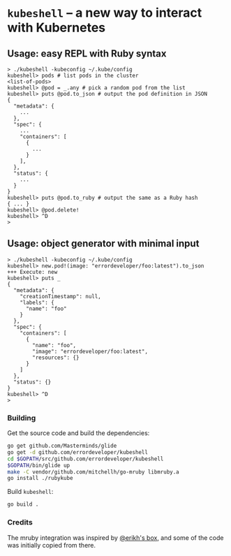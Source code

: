 # `kubeshell` – a new way to interact with Kubernetes

## Usage: easy REPL with Ruby syntax

```console
> ./kubeshell -kubeconfig ~/.kube/config
kubeshell> pods # list pods in the cluster
<list-of-pods>
kubeshell> @pod = _.any # pick a random pod from the list
kubeshell> puts @pod.to_json # output the pod definition in JSON
{
  "metadata": {
    ...
  },
  "spec": {
    ...
    "containers": [
      {
        ...
      }
    ],
  },
  "status": {
    ...
  }
}
kubeshell> puts @pod.to_ruby # output the same as a Ruby hash
{ ... }
kubeshell> @pod.delete!
kubeshell> ^D
> 
```

## Usage: object generator with minimal input

```console
> ./kubeshell -kubeconfig ~/.kube/config
kubeshell> new.pod!(image: "errordeveloper/foo:latest").to_json
+++ Execute: new 
kubeshell> puts _
{
  "metadata": {
    "creationTimestamp": null,
    "labels": {
      "name": "foo"
    }
  },
  "spec": {
    "containers": [
      {
        "name": "foo",
        "image": "errordeveloper/foo:latest",
        "resources": {}
      }
    ]
  },
  "status": {}
}
kubeshell> ^D
>
```

### Building

Get the source code and build the dependencies:

```bash
go get github.com/Masterminds/glide
go get -d github.com/errordeveloper/kubeshell
cd $GOPATH/src/github.com/errordeveloper/kubeshell
$GOPATH/bin/glide up
make -C vendor/github.com/mitchellh/go-mruby libmruby.a
go install ./rubykube
```

Build `kubeshell`:
```bash
go build .
```

### Credits

The mruby integration was inspired by [@erikh's box](https://github.com/erikh/box), and some of the code was initially copied from there.
